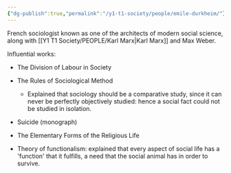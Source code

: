 ```yaml
---
{"dg-publish":true,"permalink":"/y1-t1-society/people/emile-durkheim/"}
---
```


French sociologist known as one of the architects of modern social science, along with [[Y1 T1 Society/PEOPLE/Karl Marx\|Karl Marx]] and Max Weber.

Influential works:
- The Division of Labour in Society 
- The Rules of Sociological Method
	- Explained that sociology should be a comparative study, since it can never be perfectly objectively studied: hence a social fact could not be studied in isolation. 
- Suicide (monograph)
- The Elementary Forms of the Religious Life

- Theory of functionalism: explained that every aspect of social life has a 'function' that it fulfills, a need that the social animal has in order to survive.